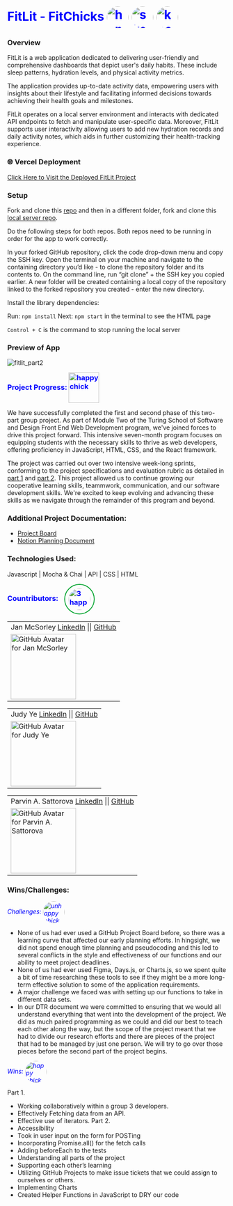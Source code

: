 <h1 style="color:blue; display: inline;">
    FitLit - FitChicks
    <img src="https://github.com/Sulton88Mehron90/fitlit-group-project-jy-jm-ps/blob/main/src/images/L4.jpg" 
         alt="happy chick" 
         width="50" 
         style="vertical-align: middle; display: inline; border-radius: 50%; border: 2px solid light gray;" />
    <img src="https://github.com/Sulton88Mehron90/fitlit-group-project-jy-jm-ps/blob/main/src/images/default.jpg" 
         alt="skeptical chick" 
         width="50" 
         style="vertical-align: middle; display: inline; border-radius: 50%; border: 2px solid light gray;" />
    <img src="https://github.com/Sulton88Mehron90/fitlit-group-project-jy-jm-ps/blob/main/src/images/L3.jpg" 
         alt="know it all chick" 
         width="50" 
         style="vertical-align: middle; display: inline; border-radius: 50%; border: 2px solid light gray;" />
</h1>

### Overview
FitLit is a web application dedicated to delivering user-friendly and comprehensive dashboards that depict user's daily habits. These include sleep patterns, hydration levels, and physical activity metrics.

The application provides up-to-date activity data, empowering users with insights about their lifestyle and facilitating informed decisions towards achieving their health goals and milestones.

FitLit operates on a local server environment and interacts with dedicated API endpoints to fetch and manipulate user-specific data. Moreover, FitLit supports user interactivity allowing users to add new hydration records and daily activity notes, which aids in further customizing their health-tracking experience.

### 🌐 Vercel Deployment
[Click Here to Visit the Deployed FitLit Project](https://fitlit-group-project-jy-jm-ps.vercel.app/)


### Setup
Fork and clone this [repo](https://github.com/judy0ye/fitlit-group-project-jy-jm-ps) 
and then in a different folder, fork and clone this [local server repo](https://github.com/turingschool-examples/fitlit-api).

Do the following steps for both repos. Both repos need to be running in order for the app to work correctly.

In your forked GitHub repository, click the code drop-down menu and copy the SSH key. 
Open the terminal on your machine and navigate to the containing directory you’d like - to clone the repository folder and its contents to. On the command line, run “git clone” + the SSH key you copied earlier. A new folder will be created containing a local copy of the repository linked to the forked repository you created - enter the new directory.

Install the library dependencies:

Run: ```npm install```
Next: ```npm start``` in the terminal to see the HTML page

```Control + C``` is the command to stop running the local server

### Preview of App

![fitlit_part2](https://raw.githubusercontent.com/Sulton88Mehron90/fitlit-group-project-jy-jm-ps/main/src/images/fitchicks.gif)

  <h3 style="color:blue; display: inline;">
    Project Progress:
      <img src="https://github.com/Sulton88Mehron90/fitlit-group-project-jy-jm-ps/blob/main/src/images/tracks.png" 
       alt="happy chick" 
       width="70" 
       style="vertical-align: middle; display: inline;" />
  </h3>

We have successfully completed the first and second phase of this two-part group project. As part of Module Two of the Turing School of Software and Design Front End Web Development program, we've joined forces to drive this project forward. This intensive seven-month program focuses on equipping students with the necessary skills to thrive as web developers, offering proficiency in JavaScript, HTML, CSS, and the React framework.

The project was carried out over two intensive week-long sprints, conforming to the project specifications and evaluation rubric as detailed in [part 1](https://frontend.turing.edu/projects/module-2/fitlit-part-one-agile.html) and [part 2](https://frontend.turing.edu/projects/module-2/fitlit-part-two-agile.html). This project allowed us to continue growing our cooperative learning skills, teammwork, communication, and our software development skills. We're excited to keep evolving and advancing these skills as we navigate through the remainder of this program and beyond.

### Additional Project Documentation:
 - [Project Board](https://github.com/users/judy0ye/projects/2/views/1)
 - [Notion Planning Document](https://www.notion.so/FitLit-Project-Plan-a04afd24f0504911b684b82932ae3f64)

### Technologies Used:
Javascript | Mocha & Chai | API | CSS | HTML

  <h3 style="color:blue; display: inline;">
    Countributors: 
      <img src="https://github.com/Sulton88Mehron90/fitlit-group-project-jy-jm-ps/blob/main/src/images/FitChicks_scene_sm.png" 
       alt="3 happy chicks" 
       style="width: 50px; margin-left: 10px; border: 2px solid rgb(11, 166, 52); border-radius: 50%; padding: 8px; transition: transform 0.3s ease, box-shadow 0.3s ease-in-out; transform-origin: right; vertical-align: middle; display: inline;" />
  </h3>

<!-- For Jan McSorley -->
<table>
    <tr>
        <td> Jan McSorley 
            <a href="https://www.linkedin.com/in/jan-mcsorley/">LinkedIn</a> || 
            <a href="https://github.com/jmcsorle">GitHub</a> 
        </td>
    </tr>
    <tr>
        <td><img src="https://avatars.githubusercontent.com/u/7227063?v=4" alt="GitHub Avatar for Jan McSorley" width="150"></td>
    </tr>
</table>

<!-- For Judy Ye -->
<table>
    <tr>
        <td> Judy Ye 
            <a href="https://www.linkedin.com/in/judy-ye/">LinkedIn</a> || 
            <a href="https://github.com/judy0ye">GitHub</a> 
        </td>
    </tr>
    <tr>
        <td><img src="https://avatars.githubusercontent.com/u/129805348?v=4" alt="GitHub Avatar for Judy Ye" width="150"></td>
    </tr>
</table>


<!-- For Parvin A. Sattorova -->
<table>
    <tr>
        <td> Parvin A. Sattorova 
            <a href="https://www.linkedin.com/in/parvin-sattorova-edwards-357526b3/">LinkedIn</a> || 
            <a href="https://github.com/Sulton88Mehron90">GitHub</a> 
        </td>
    </tr>
    <tr>
        <td><img src="https://avatars.githubusercontent.com/u/119267809?v=4" alt="GitHub Avatar for Parvin A. Sattorova" width="150"></td>
    </tr>
</table>


### Wins/Challenges:

  <h6 style="color:blue; display: inline;">
    Challenges: 
    <img src="https://github.com/Sulton88Mehron90/fitlit-group-project-jy-jm-ps/blob/main/src/images/L1a.jpg" 
         alt="unhappy chick" 
         width="50" 
         style="vertical-align: middle; display: inline; border-radius: 50%; border: 2px solid light gray;" />
</h6>
 
 - None of us had ever used a GitHub Project Board before, so there was a learning curve that affected our early planning efforts. In hingsight, we did not spend enough time planning and pseudocoding and this led to several conflicts in the style and effectiveness of our functions and our ability to meet project deadlines.
 - None of us had ever used Figma, Days.js, or Charts.js, so we spent quite a bit of time researching these tools to see if they might be a more long-term effective solution to some of the application requirements.
 - A major challenge we faced was with setting up our functions to take in different data sets.
 - In our DTR document we were committed to ensuring that we would all understand everything that went into the development of the project. We did as much paired programming as we could and did our best to teach each other along the way, but the scope of the project meant that we had to divide our research efforts and there are pieces of the project that had to be managed by just one person. We will try to go over those pieces before the second part of the project begins.

<h6 style="color:blue; display: inline;">
    Wins: 
    <img src="https://github.com/Sulton88Mehron90/fitlit-group-project-jy-jm-ps/blob/main/src/images/L5.jpg" 
         alt="happy chick" 
         width="50" 
         style="vertical-align: middle; display: inline; border-radius: 50%; border: 2px solid light gray;" />
</h6>

Part 1.
 - Working collaboratively within a group 3 developers.
 - Effectively Fetching data from an API.
 - Effective use of iterators.
Part 2.
 - Accessibility
 - Took in user input on the form for POSTing
 - Incorporating Promise.all() for the fetch calls
 - Adding beforeEach to the tests
 - Understanding all parts of the project
 - Supporting each other’s learning
 - Utilizing GitHub Projects to make issue tickets that we could assign to ourselves or others.
 - Implementing Charts
 - Created Helper Functions in JavaScript to DRY our code

